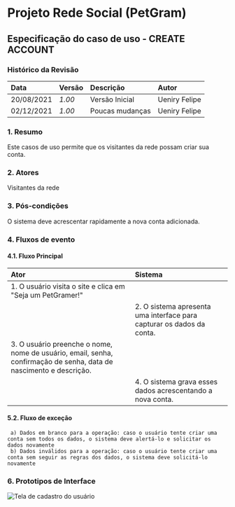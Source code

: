 # Projeto Rede Social (PetGram)

## Especificação do caso de uso - CREATE ACCOUNT

### Histórico da Revisão 

|  Data  | Versão | Descrição | Autor |
|:-------|:-------|:----------|:------|
| 20/08/2021 | *1.00* | Versão Inicial  | Ueniry Felipe |
| 02/12/2021 | *1.00* | Poucas mudanças  | Ueniry Felipe |

### 1. Resumo 

Este casos de uso permite que os visitantes da rede possam criar sua conta.

### 2. Atores 

Visitantes da rede

### 3. Pós-condições

O sistema deve acrescentar rapidamente a nova conta adicionada.

### 4. Fluxos de evento
#### 4.1. Fluxo Principal
|  Ator  | Sistema |
|:-------|:------- |
|1. O usuário visita o site e clica em "Seja um PetGramer!"||
||2. O sistema apresenta uma interface para capturar os dados da conta.|
|3. O usuário preenche o nome, nome de usuário, email, senha, confirmação de senha, data de nascimento e descrição.||
||4. O sistema grava esses dados acrescentando a nova conta.|


#### 5.2. Fluxo de exceção 
     a) Dados em branco para a operação: caso o usuário tente criar uma conta sem todos os dados, o sistema deve alertá-lo e solicitar os dados novamente
     b) Dados inválidos para a operação: caso o usuário tente criar uma conta sem seguir as regras dos dados, o sistema deve solicitá-lo novamente

### 6. Prototipos de Interface

![Tela de cadastro do usuário](https://awesomescreenshot.s3.amazonaws.com/image/1976766/17843464-88e1818ad282dfe80d221825c93a7bfd.png?X-Amz-Algorithm=AWS4-HMAC-SHA256&X-Amz-Credential=AKIAJSCJQ2NM3XLFPVKA%2F20211202%2Fus-east-1%2Fs3%2Faws4_request&X-Amz-Date=20211202T210309Z&X-Amz-Expires=28800&X-Amz-SignedHeaders=host&X-Amz-Signature=e3bbd57ccd4ef3c0d3f3119a612fd7fd99f180c999610fb96ab895e53134e8b7 "Tela de cadastro do usuário")